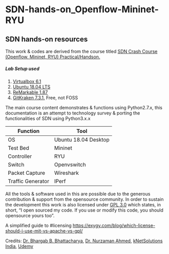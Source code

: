 # SDN-hands-on_Openflow-Mininet-RYU
SDN hands-on resources
---------------------------------------

This work & codes are derived from the course titled [SDN Crash Course (Openflow, Mininet, RYU) Practical/Handson.](https://www.udemy.com/course/beginners-sdn-course-with-ryu-controller-practical-handson/)
##### Lab Setup used
1. [Virtualbox 6.1](https://www.virtualbox.org/wiki/Changelog-6.1)
2. [Ubuntu 18.04 LTS](http://releases.ubuntu.com/18.04/)
3. [ReMarkable 1.87](https://remarkableapp.github.io/linux/download.html)
4. [GitKraken 7.3.1.](https://www.gitkraken.com/download) Free, not FOSS 

The main course content demonstrates & functions using Python2.7.x, this documentation is an attempt to technology survey & porting the functionalities of SDN using Python3.x.x

Function | Tool
-------- | --------------
OS | Ubuntu 18.04 Desktop
Test Bed	| Mininet
Controller |	RYU
Switch	| Openvswitch
Packet Capture |	Wireshark
Traffic Generator |	IPerf

All the tools & software used in this are possible due to the generous contribution & support from the opensource community. In order to sustain the development this work is also licensed under [GPL 3.0](https://github.com/biplabro/SDN-Crash-Course_Openflow-Mininet-RYU/blob/master/LICENSE) which states, in short, “I open sourced my code. If you use or modify this code, you should opensource yours too”.

A simplified guide to #licensing https://exygy.com/blog/which-license-should-i-use-mit-vs-apache-vs-gpl/

Credits: 
[Dr. Bhargab B. Bhattacharya](https://www.isical.ac.in/~bhargab/),
[Dr. Nurzaman Ahmed](https://nurzaman7.github.io/),
[kNetSolutions India](https://knetsolutions.in/),
[Udemy](www.udemy.com)
